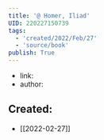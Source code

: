 ```yaml
---
title: '@ Homer, Iliad'
UID: 220227150739
tags:
  - 'created/2022/Feb/27'
  - 'source/book'
publish: True
---
```

- link:
- author:



## Created:
- [[2022-02-27]]
